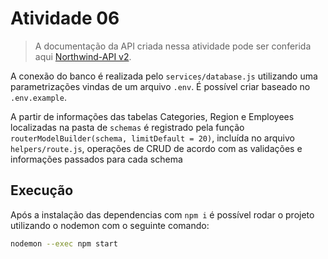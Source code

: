 # Atividade 06

> A documentação da API criada nessa atividade pode ser conferida aqui [Northwind-API v2](https://documenter.getpostman.com/view/12463861/UVR7MopM).

A conexão do banco é realizada pelo `services/database.js` utilizando uma parametrizações vindas de um arquivo `.env`. É possível criar baseado no `.env.example`.

A partir de informações das tabelas Categories, Region e Employees localizadas na pasta de `schemas` é registrado pela função `routerModelBuilder(schema, limitDefault = 20)`, incluída no arquivo `helpers/route.js`, operações de CRUD de acordo com as validações e informações passados para cada schema

## Execução

Após a instalação das dependencias com `npm i` é possível rodar o projeto utilizando o nodemon com o seguinte comando:

```bash
nodemon --exec npm start
```
